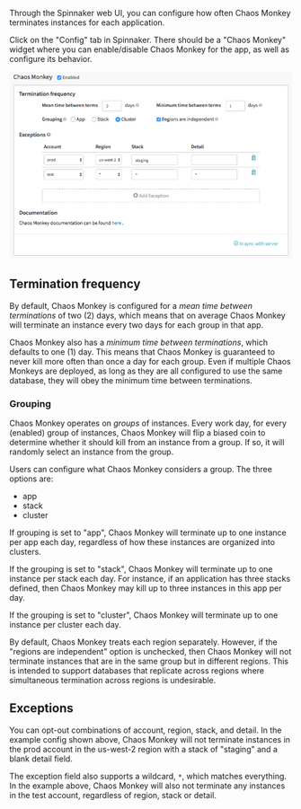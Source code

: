 Through the Spinnaker web UI, you can configure how often Chaos Monkey
terminates instances for each application.

Click on the "Config" tab in Spinnaker. There should be a "Chaos Monkey"
widget where you can enable/disable Chaos Monkey for the app, as well as
configure its behavior.

![Config screnshot](config.png)

## Termination frequency

By default, Chaos Monkey is configured for a *mean time between terminations* of
two (2) days, which means that on average Chaos Monkey will terminate an
instance every two days for each group in that app.

Chaos Monkey also has a *minimum time between terminations*, which defaults to
one (1) day. This means that Chaos Monkey is guaranteed to never kill more often
than once a day for each group. Even if multiple Chaos Monkeys are deployed, as
long as they are all configured to use the same database, they will obey the
minimum time between terminations.

### Grouping

Chaos Monkey operates on *groups* of instances. Every work day, for every
(enabled) group of instances, Chaos Monkey will flip a biased coin to determine
whether it should kill from an instance from a group. If so, it will randomly
select an instance from the group.

Users can configure what Chaos Monkey considers a group.  The three options are:

* app
* stack
* cluster

If grouping is set to "app", Chaos Monkey will terminate up to one instance per
app each day, regardless of how these instances are organized into clusters.

If the grouping is set to "stack", Chaos Monkey will terminate up to one instance per
stack each day. For instance, if an application has three stacks defined, then
Chaos Monkey may kill up to three instances in this app per day.

If the grouping is set to "cluster", Chaos Monkey will terminate up to one
instance per cluster each day.

By default, Chaos Monkey treats each region separately. However, if the "regions
are independent" option is unchecked, then Chaos Monkey will not terminate
instances that are in the same group but in different regions. This is intended
to support databases that replicate across regions where simultaneous
termination across regions is undesirable.

## Exceptions

You can opt-out combinations of account, region, stack, and detail. In the
example config shown above, Chaos Monkey will not terminate instances in the
prod account in the us-west-2 region with a stack of "staging" and a blank
detail field.

The exception field also supports a wildcard, `*`, which matches everything. In
the example above, Chaos Monkey will also not terminate any instances in the
test account, regardless of region, stack or detail.
